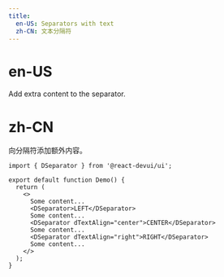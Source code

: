 ```yaml
---
title:
  en-US: Separators with text
  zh-CN: 文本分隔符
---
```


# en-US

Add extra content to the separator.

# zh-CN

向分隔符添加额外内容。

```tsx
import { DSeparator } from '@react-devui/ui';

export default function Demo() {
  return (
    <>
      Some content...
      <DSeparator>LEFT</DSeparator>
      Some content...
      <DSeparator dTextAlign="center">CENTER</DSeparator>
      Some content...
      <DSeparator dTextAlign="right">RIGHT</DSeparator>
      Some content...
    </>
  );
}
```
